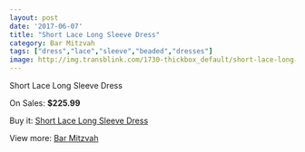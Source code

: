 ```yaml
---
layout: post
date: '2017-06-07'
title: "Short Lace Long Sleeve Dress"
category: Bar Mitzvah
tags: ["dress","lace","sleeve","beaded","dresses"]
image: http://img.transblink.com/1730-thickbox_default/short-lace-long-sleeve-dress.jpg
---
```

Short Lace Long Sleeve Dress

On Sales: **$225.99**
<a href="https://www.transblink.com/en/bar-mitzvah/558-short-lace-long-sleeve-dress.html"><amp-img layout="responsive" width="600" height="600" src="//img.transblink.com/1730-thickbox_default/short-lace-long-sleeve-dress.jpg" alt="Short Lace Long Sleeve Dress 0" /></a>
<a href="https://www.transblink.com/en/bar-mitzvah/558-short-lace-long-sleeve-dress.html"><amp-img layout="responsive" width="600" height="600" src="//img.transblink.com/1733-thickbox_default/short-lace-long-sleeve-dress.jpg" alt="Short Lace Long Sleeve Dress 1" /></a>
<a href="https://www.transblink.com/en/bar-mitzvah/558-short-lace-long-sleeve-dress.html"><amp-img layout="responsive" width="600" height="600" src="//img.transblink.com/1732-thickbox_default/short-lace-long-sleeve-dress.jpg" alt="Short Lace Long Sleeve Dress 2" /></a>
<a href="https://www.transblink.com/en/bar-mitzvah/558-short-lace-long-sleeve-dress.html"><amp-img layout="responsive" width="600" height="600" src="//img.transblink.com/1731-thickbox_default/short-lace-long-sleeve-dress.jpg" alt="Short Lace Long Sleeve Dress 3" /></a>

Buy it: [Short Lace Long Sleeve Dress](https://www.transblink.com/en/bar-mitzvah/558-short-lace-long-sleeve-dress.html "Short Lace Long Sleeve Dress")

View more: [Bar Mitzvah](https://www.transblink.com/en/2-bar-mitzvah "Bar Mitzvah")